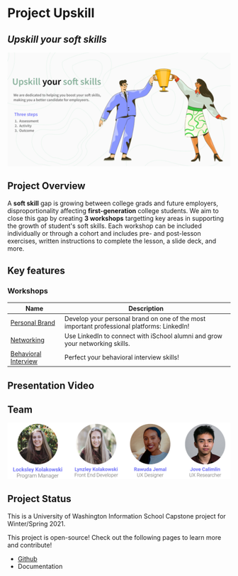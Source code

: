 # Project Upskill
## *Upskill your soft skills*

<img
  src="photos/banner.png"
/>

## Project Overview
A **soft skill** gap is growing between college grads and future employers, disproportionality affecting **first-generation** college students. We aim to close this gap by creating **3 workshops** targetting key areas in supporting the growth of student's soft skills. Each workshop can be included individually or through a cohort and includes pre- and post-lesson exercises, written instructions to complete the lesson, a slide deck, and more. 

## Key features
### Workshops

| Name      | Description |
| ----------- | ----------- |
| [Personal Brand](https://lynzley.github.io/project-upskill-workshop/Lesson%202/LinkedIn)      | Develop your personal brand on one of the most important professional platforms: LinkedIn!       |
| [Networking](https://lynzley.github.io/project-upskill-workshop/Lesson%203)    | Use LinkedIn to connect with iSchool alumni and grow your networking skills.       |
| [Behavioral Interview](https://lynzley.github.io/project-upskill-workshop/Lesson%203)    | Perfect your behavioral interview skills!       |

## Presentation Video

## Team
<img
  src="photos/team1.png"
/>

## Project Status
This is a University of Washington Information School Capstone project for Winter/Spring 2021.

This project is open-source! Check out the following pages to learn more and contribute!
- [Github](https://github.com/lynzley/project-upskill-workshop)
- Documentation
